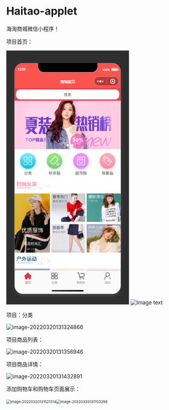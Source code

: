 # Haitao-applet
海淘商城微信小程序！



项目首页：

![Image text](https://raw.githubusercontent.com/Sailde/Haitao-applet/master/image-20220320131244109.png)
![Image text](https://user-images.githubusercontent.com/79318110/159149570-22f584b7-9967-45b9-8b28-858b1c791975.png)



项目：分类

![image-20220320131324866](C:\Users\Sail\AppData\Roaming\Typora\typora-user-images\image-20220320131324866.png)



项目商品列表：

![image-20220320131356946](C:\Users\Sail\AppData\Roaming\Typora\typora-user-images\image-20220320131356946.png)

项目商品详情：

![image-20220320131432891](C:\Users\Sail\AppData\Roaming\Typora\typora-user-images\image-20220320131432891.png)

添加购物车和购物车页面展示：

<img src="C:\Users\Sail\AppData\Roaming\Typora\typora-user-images\image-20220320131521314.png" alt="image-20220320131521314" style="zoom: 67%;" /><img src="C:\Users\Sail\AppData\Roaming\Typora\typora-user-images\image-20220320131703298.png" alt="image-20220320131703298" style="zoom: 67%;" />

